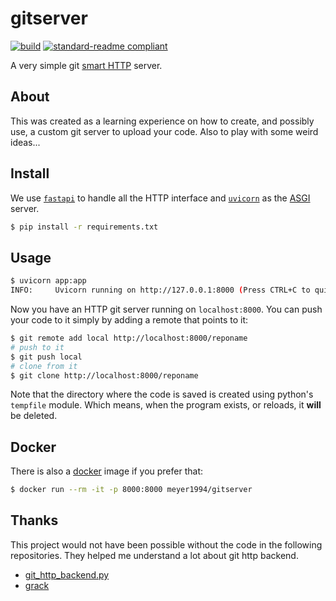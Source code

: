 # gitserver

[![build](https://github.com/meyer1994/gitserver/actions/workflows/build.yml/badge.svg)](https://github.com/meyer1994/gitserver/actions/workflows/build.yml)
[![standard-readme compliant](https://img.shields.io/badge/readme%20style-standard-brightgreen.svg?style=flat-square)](https://github.com/RichardLitt/standard-readme)

A very simple git [smart HTTP][6] server.

## About

This was created as a learning experience on how to create, and possibly use,
a custom git server to upload your code. Also to play with some weird ideas...

## Install

We use [`fastapi`][1] to handle all the HTTP interface and [`uvicorn`][2] as the
[ASGI][3]
server.

```bash
$ pip install -r requirements.txt
```

## Usage

```bash
$ uvicorn app:app
INFO:     Uvicorn running on http://127.0.0.1:8000 (Press CTRL+C to quit)
```

Now you have an HTTP git server running on `localhost:8000`. You can push your
code to it simply by adding a remote that points to it:

```bash
$ git remote add local http://localhost:8000/reponame
# push to it
$ git push local
# clone from it
$ git clone http://localhost:8000/reponame
```

Note that the directory where the code is saved is created using python's
`tempfile` module. Which means, when the program exists, or reloads, it **will**
be deleted.

## Docker

There is also a [docker][7] image if you prefer that:

```bash
$ docker run --rm -it -p 8000:8000 meyer1994/gitserver
```

## Thanks

This project would not have been possible without the code in the following
repositories. They helped me understand a lot about git http backend.

- [git_http_backend.py][4]
- [grack][5]


[1]: https://fastapi.tiangolo.com/
[2]: https://uvicorn.org/
[3]: https://asgi.readthedocs.io/en/latest/index.html
[4]: https://github.com/dvdotsenko/git_http_backend.py
[5]: https://github.com/schacon/grack
[6]: https://www.git-scm.com/book/fa/v2/Git-on-the-Server-Smart-HTTP
[7]: https://hub.docker.com/repository/docker/meyer1994/gitserver
